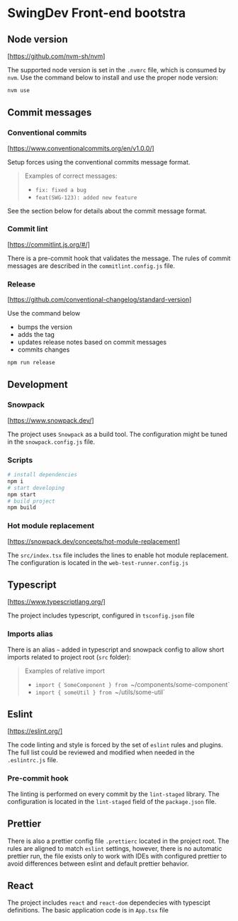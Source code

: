 # SwingDev Front-end bootstra

## Node version

[https://github.com/nvm-sh/nvm]

The supported node version is set in the `.nvmrc` file, which is consumed by `nvm`.
Use the command below to install and use the proper node version:

```sh
nvm use
```

## Commit messages

### Conventional commits

[https://www.conventionalcommits.org/en/v1.0.0/]

Setup forces using the conventional commits message format.

> Examples of correct messages:
>
> - `fix: fixed a bug`
> - `feat(SWG-123): added new feature`

See the section below for details about the commit message format.

### Commit lint

[https://commitlint.js.org/#/]

There is a pre-commit hook that validates the message.
The rules of commit messages are described in the `commitlint.config.js` file.

### Release

[https://github.com/conventional-changelog/standard-version]

Use the command below

- bumps the version
- adds the tag
- updates release notes based on commit messages
- commits changes

```sh
npm run release
```

## Development

### Snowpack

[https://www.snowpack.dev/]

The project uses `Snowpack` as a build tool. The configuration might be tuned in the `snowpack.config.js` file.

### Scripts

```sh
# install dependencies
npm i
# start developing
npm start
# build project
npm build
```

### Hot module replacement

[https://snowpack.dev/concepts/hot-module-replacement]

The `src/index.tsx` file includes the lines to enable hot module replacement. The configuration is located in the `web-test-runner.config.js`

## Typescript

[https://www.typescriptlang.org/]

The project includes typescript, configured in `tsconfig.json` file

### Imports alias

There is an alias `~` added in typescript and snowpack config to allow short imports related to project root (`src` folder):

> Examples of relative import
>
> - `import { SomeComponent } from `~/components/some-component`
> - `import { someUtil } from `~/utils/some-util`

## Eslint

[https://eslint.org/]

The code linting and style is forced by the set of `eslint` rules and plugins.
The full list could be reviewed and modified when needed in the `.eslintrc.js` file.

### Pre-commit hook

The linting is performed on every commit by the `lint-staged` library. The configuration is located in the `lint-staged` field of the `package.json` file.

## Prettier

There is also a prettier config file `.prettierc` located in the project root. The rules are aligned to match `eslint` settings, however, there is no automatic prettier run, the file exists only to work with IDEs with configured prettier to avoid differences between eslint and default prettier behavior.

## React

The project includes `react` and `react-dom` dependecies with typescipt definitions. The basic application code is in `App.tsx` file 
